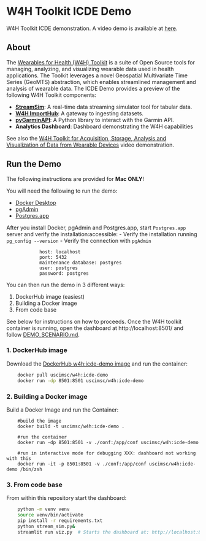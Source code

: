 # W4H Toolkit ICDE Demo

W4H Toolkit ICDE demonstration. A video demo is available at [here](https://youtu.be/67a8kuMjSAU).

## About

The [Wearables for Health (W4H) Toolkit](https://infolab.usc.edu/projects/W4H/) is a suite of Open Source tools for managing, analyzing, and visualizing wearable data used in health applications. The Toolkit leverages a novel Geospatial Multivariate Time Series (GeoMTS) abstraction, which enables streamlined management and analysis of wearable data. The ICDE Demo provides a preview of the following W4H Toolkit components:

- **[StreamSim](https://github.com/USC-InfoLab/StreamSim)**: A real-time data streaming simulator tool for tabular data.
- **[W4H ImportHub](https://github.com/USC-InfoLab/W4H-ImportHub)**: A gateway to ingesting datasets.
- **[pyGarminAPI](https://github.com/USC-InfoLab/pyGarminAPI)**: A Python library to interact with the Garmin API.
- **Analytics Dashboard**: Dashboard demonstrating the W4H capabilities

See also the [W4H Toolkit for Acquisition, Storage, Analysis and Visualization of Data from Wearable Devices](https://youtu.be/67a8kuMjSAU) video demonstration.

## Run the Demo

The following instructions are provided for **Mac ONLY**!

You will need the following to run the demo:

- [Docker Desktop](https://www.docker.com/products/docker-desktop/)
- [pgAdmin](https://www.pgadmin.org/)
- [Postgres.app](https://postgresapp.com/downloads.html)

After you install Docker, pgAdmin and Postgres.app, start `Postgres.app` server and verify the installation:accessible:
    - Verify the installation running `pg_config --version`
    - Verify the connection with `pgAdmin`

```plaintext
            host: localhost
            port: 5432
            maintenance database: postgres
            user: postgres
            password: postgres
```

You can then run the demo in 3 different ways:

1. DockerHub image (easiest)
2. Building a Docker image
3. From code base

See below for instructions on how to proceeds. Once the W4H toolkit container is running, open the dashboard at http://localhost:8501/ and follow [DEMO_SCENARIO.md](DEMO_SCENARIO.md).

### 1. DockerHub image

Download the [DockerHub w4h:icde-demo image](https://hub.docker.com/r/uscimsc/w4h) and run the container:

```bash
    docker pull uscimsc/w4h:icde-demo
    docker run -dp 8501:8501 uscimsc/w4h:icde-demo
```

### 2. Building a Docker image

Build a Docker Image and run the Container:

```shell
    #build the image
    docker build -t uscimsc/w4h:icde-demo .

    #run the container
    docker run -dp 8501:8501 -v ./conf:/app/conf uscimsc/w4h:icde-demo

    #run in interactive mode for debugging XXX: dashboard not working with this
    docker run -it -p 8501:8501 -v ./conf:/app/conf uscimsc/w4h:icde-demo /bin/zsh
```

### 3. From code base

From within this repository start the dashboard:

```bash
    python -m venv venv
    source venv/bin/activate
    pip install -r requirements.txt
    python stream_sim.py&  
    streamlit run viz.py  # Starts the dashboard at: http://localhost:8501/
```
